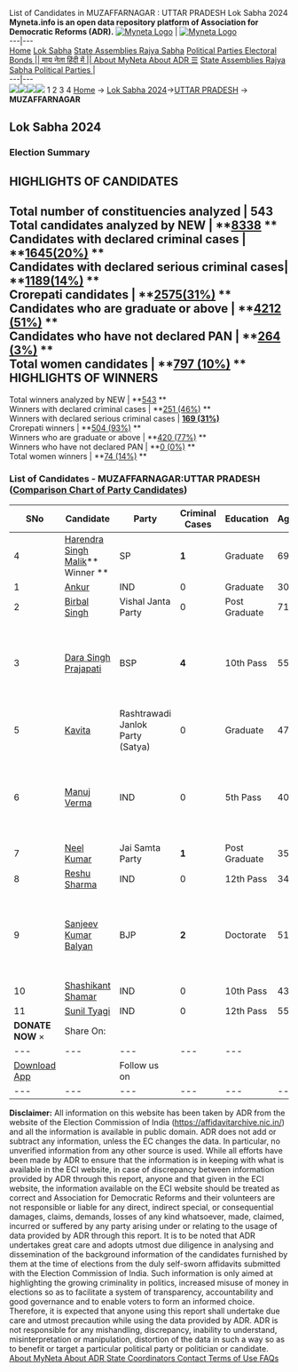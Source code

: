 List of Candidates in MUZAFFARNAGAR : UTTAR PRADESH Lok Sabha 2024 
**Myneta.info is an open data repository platform of Association for Democratic Reforms (ADR).**
[![Myneta Logo](https://www.myneta.info/lib/img/myneta-logo.png)](https://www.myneta.info/) | [![Myneta Logo](https://www.myneta.info/lib/img/adr-logo.png)](https://adrindia.org)  
---|---  
[Home](https://www.myneta.info/) [Lok Sabha](https://www.myneta.info/#ls "Lok Sabha") [ State Assemblies ](https://www.myneta.info/#sa "State Assemblies") [Rajya Sabha](https://www.myneta.info/#rs "Rajya Sabha") [Political Parties ](https://www.myneta.info/party "Political Parties") [ Electoral Bonds ](https://www.myneta.info/electoral_bonds "Electoral Bonds") [ || माय नेता हिंदी में || ](https://translate.google.co.in/translate?prev=hp&hl=en&js=y&u=www.myneta.info&sl=en&tl=hi&history_state0=) [ About MyNeta ](https://adrindia.org/content/about-myneta) [ About ADR ](https://adrindia.org/about-adr/who-we-are) [☰](javascript:void\(0\))
[ State Assemblies ](https://www.myneta.info/#sa "State Assemblies") [ Rajya Sabha ](https://www.myneta.info/#rs "Rajya Sabha") [ Political Parties ](https://www.myneta.info/party "Political Parties")
|   
---|---  
![](https://www.myneta.info/lib/img/banner/banner-1.png)![](https://www.myneta.info/lib/img/banner/banner-2.png)![](https://www.myneta.info/lib/img/banner/banner-3.png)![](https://www.myneta.info/lib/img/banner/banner-4.png)
1  2  3  4 
[Home](https://www.myneta.info/) → [Lok Sabha 2024](https://www.myneta.info/LokSabha2024/)→[UTTAR PRADESH](https://www.myneta.info/LokSabha2024/index.php?action=show_constituencies&state_id=35) → **MUZAFFARNAGAR**
### 
## Lok Sabha 2024
###  Election Summary 
HIGHLIGHTS OF CANDIDATES  
---  
Total number of constituencies analyzed |  543   
Total candidates analyzed by NEW | **[8338](https://www.myneta.info/LokSabha2024/index.php?action=summary&subAction=candidates_analyzed&sort=candidate#summary) **  
Candidates with declared criminal cases | **[1645(20%)](https://www.myneta.info/LokSabha2024/index.php?action=summary&subAction=crime&sort=candidate#summary) **  
Candidates with declared serious criminal cases| **[1189(14%)](https://www.myneta.info/LokSabha2024/index.php?action=summary&subAction=serious_crime&sort=candidate#summary) **  
Crorepati candidates | **[2575(31%)](https://www.myneta.info/LokSabha2024/index.php?action=summary&subAction=crorepati&sort=candidate#summary) **  
Candidates who are graduate or above | **[4212 (51%)](https://www.myneta.info/LokSabha2024/index.php?action=summary&subAction=education&sort=candidate#summary) **  
Candidates who have not declared PAN | **[264 (3%)](https://www.myneta.info/LokSabha2024/index.php?action=summary&subAction=without_pan&sort=candidate#summary) **  
Total women candidates | **[797 (10%)](https://www.myneta.info/LokSabha2024/index.php?action=summary&subAction=women_candidate&sort=candidate#summary) **  
HIGHLIGHTS OF WINNERS  
---  
Total winners analyzed by NEW | **[543](https://www.myneta.info/LokSabha2024/index.php?action=summary&subAction=winner_analyzed&sort=candidate#summary) **  
Winners with declared criminal cases | **[251 (46%)](https://www.myneta.info/LokSabha2024/index.php?action=summary&subAction=winner_crime&sort=candidate#summary) **  
Winners with declared serious criminal cases | **[169 (31%)](https://www.myneta.info/LokSabha2024/index.php?action=summary&subAction=winner_serious_crime&sort=candidate#summary)**  
Crorepati winners | **[504 (93%)](https://www.myneta.info/LokSabha2024/index.php?action=summary&subAction=winner_crorepati&sort=candidate#summary) **  
Winners who are graduate or above | **[420 (77%)](https://www.myneta.info/LokSabha2024/index.php?action=summary&subAction=winner_education&sort=candidate#summary) **  
Winners who have not declared PAN | **[0 (0%)](https://www.myneta.info/LokSabha2024/index.php?action=summary&subAction=winner_without_pan&sort=candidate#summary) **  
Total women winners | **[74 (14%)](https://www.myneta.info/LokSabha2024/index.php?action=summary&subAction=winner_women&sort=candidate#summary) **  
### List of Candidates - MUZAFFARNAGAR:UTTAR PRADESH ([Comparison Chart of Party Candidates](https://www.myneta.info/LokSabha2024/comparisonchart.php?constituency_id=450))
SNo | Candidate| Party| Criminal Cases| Education| Age| Total Assets| Liabilities  
---|---|---|---|---|---|---|---  
4  | [Harendra Singh Malik](https://www.myneta.info/LokSabha2024/candidate.php?candidate_id=286)** Winner ** | SP | **1** | Graduate| 69 | Rs 9,07,80,765 ~ 9 Crore+ | Rs 11,29,635 ~ 11 Lacs+  
1  | [Ankur](https://www.myneta.info/LokSabha2024/candidate.php?candidate_id=887) | IND | 0 | Graduate| 30 | Rs 1,01,000 ~ 1 Lacs+ | Rs 0 ~   
2  | [Birbal Singh](https://www.myneta.info/LokSabha2024/candidate.php?candidate_id=888) | Vishal Janta Party | 0 | Post Graduate| 71 | Rs 5,78,67,880 ~ 5 Crore+ | Rs 0 ~   
3  | [Dara Singh Prajapati](https://www.myneta.info/LokSabha2024/candidate.php?candidate_id=287) | BSP | **4** | 10th Pass| 55 | ![](https://myneta.info/image_v2.php?myneta_folder=LokSabha2024&candidate_id=287&col=ta) | ![](https://myneta.info/image_v2.php?myneta_folder=LokSabha2024&candidate_id=287&col=lia)  
5  | [Kavita](https://www.myneta.info/LokSabha2024/candidate.php?candidate_id=889) | Rashtrawadi Janlok Party (Satya) | 0 | Graduate| 47 | Rs 21,16,55,393 ~ 21 Crore+ | Rs 1,64,82,020 ~ 1 Crore+  
6  | [Manuj Verma](https://www.myneta.info/LokSabha2024/candidate.php?candidate_id=883) | IND | 0 | 5th Pass| 40 | ![](https://myneta.info/image_v2.php?myneta_folder=LokSabha2024&candidate_id=883&col=ta) | ![](https://myneta.info/image_v2.php?myneta_folder=LokSabha2024&candidate_id=883&col=lia)  
7  | [Neel Kumar](https://www.myneta.info/LokSabha2024/candidate.php?candidate_id=890) | Jai Samta Party | **1** | Post Graduate| 35 | Rs 15,87,500 ~ 15 Lacs+ | Rs 0 ~   
8  | [Reshu Sharma](https://www.myneta.info/LokSabha2024/candidate.php?candidate_id=884) | IND | 0 | 12th Pass| 34 | Rs 23,53,856 ~ 23 Lacs+ | Rs 12,25,000 ~ 12 Lacs+  
9  | [Sanjeev Kumar Balyan](https://www.myneta.info/LokSabha2024/candidate.php?candidate_id=285) | BJP | **2** | Doctorate| 51 | ![](https://myneta.info/image_v2.php?myneta_folder=LokSabha2024&candidate_id=285&col=ta) | ![](https://myneta.info/image_v2.php?myneta_folder=LokSabha2024&candidate_id=285&col=lia)  
10  | [Shashikant Shamar](https://www.myneta.info/LokSabha2024/candidate.php?candidate_id=886) | IND | 0 | 10th Pass| 43 | Rs 4,78,000 ~ 4 Lacs+ | Rs 0 ~   
11  | [Sunil Tyagi](https://www.myneta.info/LokSabha2024/candidate.php?candidate_id=885) | IND | 0 | 12th Pass| 55 | Rs 3,51,21,998 ~ 3 Crore+ | Rs 79,57,745 ~ 79 Lacs+  
|  **DONATE NOW** × |  Share On:  | [](https://api.whatsapp.com/send?text=https%3A%2F%2Fmyneta.info%2Fpunjab2022%2Findex.php%3Faction%3Dshow_constituencies%26state_id%3D19) | [](https://www.facebook.com/sharer/sharer.php?u=https%3A%2F%2Fmyneta.info%2Fpunjab2022%2Findex.php%3Faction%3Dshow_constituencies%26state_id%3D19) | [](https://twitter.com/share?url=https%3A%2F%2Fmyneta.info%2Fpunjab2022%2Findex.php%3Faction%3Dshow_constituencies%26state_id%3D19)  
---|---|---|---|---  
| [ Download App ](https://play.google.com/store/apps/details?id=com.webrosoft.myneta1&pcampaignid=pcampaignidMKT-Other-global-all-co-prtnr-py-PartBadge-Mar2515-1) | [](https://play.google.com/store/apps/details?id=com.webrosoft.myneta1&pcampaignid=pcampaignidMKT-Other-global-all-co-prtnr-py-PartBadge-Mar2515-1) |  Follow us on  | [](https://www.facebook.com/adrindia.org/) | [](https://twitter.com/adrspeaks) | [](https://groups.google.com/g/national-election-watch?hl=en&pli=1) | [](https://www.instagram.com/adrspeaks/) | [](https://www.youtube.com/user/adrspeaks) | [](https://sharechat.com/profile/adrspeaks)  
---|---|---|---|---|---|---|---|---  
**Disclaimer:** All information on this website has been taken by ADR from the website of the Election Commission of India (https://affidavitarchive.nic.in/) and all the information is available in public domain. ADR does not add or subtract any information, unless the EC changes the data. In particular, no unverified information from any other source is used. While all efforts have been made by ADR to ensure that the information is in keeping with what is available in the ECI website, in case of discrepancy between information provided by ADR through this report, anyone and that given in the ECI website, the information available on the ECI website should be treated as correct and Association for Democratic Reforms and their volunteers are not responsible or liable for any direct, indirect special, or consequential damages, claims, demands, losses of any kind whatsoever, made, claimed, incurred or suffered by any party arising under or relating to the usage of data provided by ADR through this report. It is to be noted that ADR undertakes great care and adopts utmost due diligence in analysing and dissemination of the background information of the candidates furnished by them at the time of elections from the duly self-sworn affidavits submitted with the Election Commission of India. Such information is only aimed at highlighting the growing criminality in politics, increased misuse of money in elections so as to facilitate a system of transparency, accountability and good governance and to enable voters to form an informed choice. Therefore, it is expected that anyone using this report shall undertake due care and utmost precaution while using the data provided by ADR. ADR is not responsible for any mishandling, discrepancy, inability to understand, misinterpretation or manipulation, distortion of the data in such a way so as to benefit or target a particular political party or politician or candidate. 
[ About MyNeta ](https://adrindia.org/content/about-myneta) [ About ADR ](https://adrindia.org/about-adr/who-we-are) [ State Coordinators ](https://adrindia.org/about-adr/state-coordinators) [ Contact ](https://adrindia.org/contact-us) [ Terms of Use ](https://adrindia.org/content/adr-terms-use) [ FAQs ](https://adrindia.org/content/faqs)
